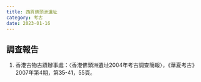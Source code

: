 ```yaml
---
title: 西貢佛頭洲遺址
category: 考古
date: 2023-01-16
---
```

## 調查報告
1. 香港古物古蹟辦事處：〈香港佛頭洲遺址2004年考古調查簡報〉，《華夏考古》2007年第4期，第35-41，55頁。